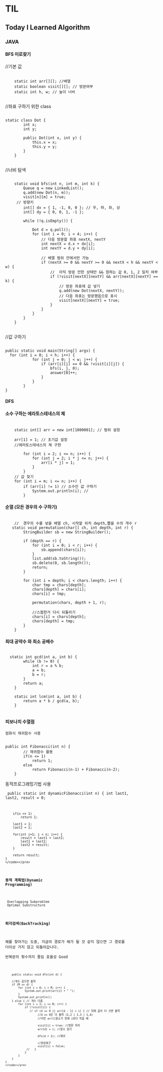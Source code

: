 # TIL
## Today I Learned Algorithm

### JAVA 

#### BFS 미로찾기

  //기본 값   
  <pre><code>
	static int arr[][]; //배열     
	static boolean visit[][]; // 방문여부    
	static int h, w; // 높이 너비    
  </code></pre>     
  
  //좌표 구하기 위한 class    
<pre><code>
static class Dot {
		int x;
		int y;

		public Dot(int x, int y) {
			this.x = x;
			this.y = y;
		}
	}
   </code></pre> 
  //너비 탐색    
  <pre><code>
  	static void bfs(int n, int m, int k) {
  		Queue<Dot> q = new LinkedList<Dot>();
  		q.add(new Dot(n, m));
  		visit[n][m] = true;
     // 방향키
  		int[] dx = { 1, -1, 0, 0 }; // 우, 하, 좌, 상
  		int[] dy = { 0, 0, 1, -1 };

		while (!q.isEmpty()) {

			Dot d = q.poll();
			for (int i = 0; i < 4; i++) {
				// 다음 방문할 좌표 nextX, nextY
				int nextX = d.x + dx[i];
				int nextY = d.y + dy[i];

				// 배열 범위 안에서만 가능
				if (nextX >= 0 && nextY >= 0 && nextX < h && nextY < w) {
					//  아직 방문 안한 상태만 && 원하는 값 0, 1, 2 일치 여부
					if (!visit[nextX][nextY] && arr[nextX][nextY] == k) {
						// 방문 좌표에 값 넣기 
						q.add(new Dot(nextX, nextY));
						// 다음 좌표는 방문했음으로 표시
						visit[nextX][nextY] = true;
					}
				}
			}
		}
	}
    </code></pre> 
  //값 구하기
  <pre><code>
public static void main(String[] args) {
  for (int i = 0; i < h; i++) {
			for (int j = 0; j < w; j++) {
				if (arr[i][j] == 0 && !visit[i][j]) {
					bfs(i, j, 0);
					answer[0]++;
				}
			}
		}
}
</code></pre>      
#### DFS

#### 소수 구하는 에라토스테네스의 체   
 <pre><code>
	static int[] arr = new int[1000001]; // 범위 설정
	
	arr[1] = 1; // 초기값 설정 
	//에라토스테네스의 체 구현
	
		for (int i = 2; i <= n; i++) {
			for (int j = 2; i * j <= n; j++) {
				arr[i * j] = 1;
			}
		}
	// 값 찾기
	for (int i = m; i <= n; i++) {
		if (arr[i] != 1) // 소수인 값 구하기
			System.out.println(i); // 
		}
</code></pre>  

#### 순열 (모든 경우의 수 구하기)
<pre><code>	
	//  경우의 수를 넣을 배열 ch, 시작할 위치 depth,뽑을 수의 개수 r
   static void permutation(char[] ch, int depth, int r) {
        StringBuilder sb = new StringBuilder();

        if (depth == r) {
            for (int i = 0; i < r; i++) {
                sb.append(chars[i]);
            }
            list.add(sb.toString());
            sb.delete(0, sb.length());
            return;
        }

        for (int i = depth; i < chars.length; i++) {
            char tmp = chars[depth];
            chars[depth] = chars[i];
            chars[i] = tmp;

            permutation(chars, depth + 1, r);

            //스왑한거 다시 되돌리기
            chars[i] = chars[depth];
            chars[depth] = tmp;
        }
    }
</code></pre> 
#### 최대 공약수 와 최소 공배수
<pre><code>
  static int gcd(int a, int b) {
        while (b != 0) {
            int r = a % b;
            a = b;
            b = r;
        }
        return a;
    }

    static int lcm(int a, int b) {
        return a * b / gcd(a, b);
    }
    </code></pre> 
    
#### 피보나치 수열점

	점화식 재귀함수 사용
	
<pre><code>
public int Fibonacci(int n) {
        // 재귀함수 활용
        if(n <= 1) 
            return 1;
        else
            return Fibonacci(n-1) + Fibonacci(n-2);
    }
</code></pre>      

동적프로그래밍기법 사용     
	<pre><code>
	public static int dynamicFibonacci(int n) {
        int last1, last2, result = 0;
        
        if(n <= 1)
            return 1;
        
        last1 = 1;
        last2 = 1;
        
        for(int i=1; i < n; i++) {
            result = last1 + last2;
            last1 = last2;
            last2 = result;
        }
        
        return result;
    }
	</code></pre> 
#### 동적 계획법(Dynamic Programming) 

     Overlapping Subproblem     
     Optimal Substructure
     
     
#### 퇴각검색(BackTracking)     
해를 찾아가는 도중, 지금의 경로가 해가 될 것 같지 않으면 그 경로를 더이상 가지 않고 되돌아갑니다.     
 반복문의 횟수까지 줄임 효율성 Good
	<pre><code>
	
        public static void dfs(int d) {
	
        //개수 같으면 출력
        if (M == d) {
            for (int i = 0; i < M; i++) {
                System.out.print(arr[i] + " ");
            }
            System.out.println();
        } else { // 개수 다름
            for (int i = 1; i <= N; i++) {
                if (!visit[i]) {
                   // if (d == 0 || arr[d - 1] < i) { // 뒤에 값이 더 크면 출력 
                        //d == 0은 다 출력 (1,2 | 1,3 | 1,4)
                        //이전 arr[]원소가 현재 i보다 작을 때

                        visit[i] = true; //방문 처리
                        arr[d] = i; //원소 담기

                        dfs(d + 1); //재귀

                        //원상복구
                        visit[i] = false;
                 //   }
                }
            }
        }
    }
    </code></pre> 
        
